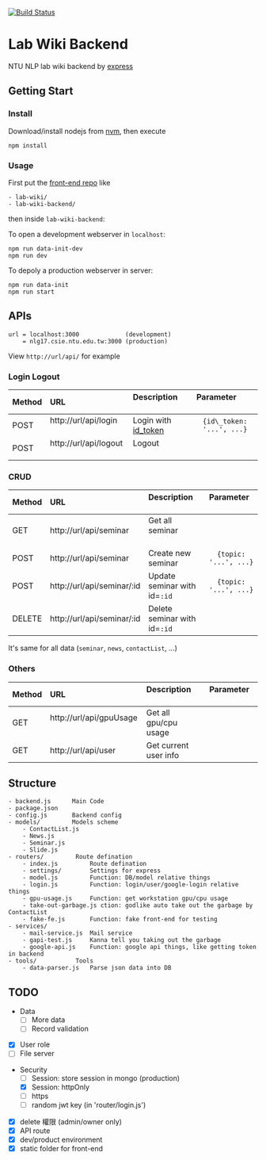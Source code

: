 [![Build Status](https://travis-ci.com/henryyang42/lab-wiki-backend.svg?token=cfxmcASvfuGT6z5rsGuQ&branch=master)](https://travis-ci.com/henryyang42/lab-wiki-backend)
# Lab Wiki Backend
NTU NLP lab wiki backend by [express](http://expressjs.com)


## Getting Start
### Install
Download/install nodejs from [nvm](https://nodejs.org/en/download/package-manager/#nvm), then execute
```
npm install
```

### Usage

First put the [front-end repo](https://github.com/vickyliin/lab-wiki) like
```
- lab-wiki/
- lab-wiki-backend/
```
then inside `lab-wiki-backend`:

To open a development webserver in `localhost`:

    npm run data-init-dev
    npm run dev

To depoly a production webserver in server:

    npm run data-init
    npm run start

## APIs

```
url = localhost:3000             (development)
    = nlg17.csie.ntu.edu.tw:3000 (production)
```

View `http://url/api/` for example

### Login Logout
| Method | URL                        | Description                  | Parameter                |
|:-------|:---------------------------|:-----------------------------|:------------------------:|
| POST   | http://url/api/login       | Login with [id_token](https://developers.google.com/identity/sign-in/web/backend-auth#send-the-id-token-to-your-server)        | `{id\_token: '...', ...}` |
| POST   | http://url/api/logout      | Logout                       |                          |

### CRUD
| Method | URL                        | Description                  | Parameter           |
|:-------|:---------------------------|:-----------------------------|:-------------------:|
| GET    | http://url/api/seminar     | Get all seminar              |                     |
| POST   | http://url/api/seminar     | Create new seminar           |`{topic: '...', ...}`|
| POST   | http://url/api/seminar/:id | Update seminar with id=`:id` |`{topic: '...', ...}`|
| DELETE | http://url/api/seminar/:id | Delete seminar with id=`:id` |                     |

It's same for all data (`seminar`, `news`, `contactList`, ...)

### Others
| Method | URL                        | Description                  | Parameter           |
|:-------|:---------------------------|:-----------------------------|:-------------------:|
| GET    | http://url/api/gpuUsage    | Get all gpu/cpu usage        |                     |
| GET    | http://url/api/user        | Get current user info        |                     |

## Structure
```
- backend.js      Main Code
- package.json
- config.js       Backend config
- models/         Models scheme
    - ContactList.js
    - News.js
    - Seminar.js
    - Slide.js
- routers/         Route defination
    - index.js         Route defination
    - settings/        Settings for express
    - model.js         Function: DB/model relative things
    - login.js         Function: login/user/google-login relative things
    - gpu-usage.js     Function: get workstation gpu/cpu usage
    - take-out-garbage.js ction: godlike auto take out the garbage by ContactList
    - fake-fe.js       Function: fake front-end for testing
- services/
    - mail-service.js  Mail service
    - gapi-test.js     Kanna tell you taking out the garbage
    - google-api.js    Function: google api things, like getting token in backend
- tools/           Tools
    - data-parser.js   Parse json data into DB
```

## TODO
- Data
  - [ ] More data
  - [ ] Record validation
- [x] User role
- [ ] File server
- Security
  - [ ] Session: store session in mongo (production)
  - [x] Session: httpOnly
  - [ ] https
  - [ ] random jwt key (in 'router/login.js')
- [x] delete 權限 (admin/owner only)
- [x] API route
- [x] dev/product environment
- [x] static folder for front-end
